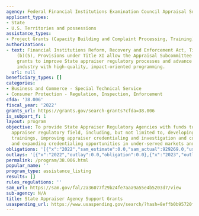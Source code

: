 ```yaml
---
agency: Federal Financial Institutions Examination Council Appraisal Subcommittee
applicant_types:
- State
- U.S. Territories and possessions
assistance_types:
- Project Grants (Capacity Building and Complaint Processing, Training)
authorizations:
- text: Financial Institutions Reform, Recovery and Enforcement Act, Title XI, 1109
    (b)(5), Provisions under Title XI allow the Appraisal Subcommittee (ASC) to award
    grants to improve State appraiser regulatory processes and advance the appraisal
    industry with high-quality, impact-oriented programming.
  url: null
beneficiary_types: []
categories:
- Business and Commerce - Special Technical Service
- Consumer Protection - Regulation, Inspection, Enforcement
cfda: '38.006'
fiscal_year: '2022'
grants_url: https://grants.gov/search-grants?cfda=38.006
is_subpart_f: 1
layout: program
objective: To provide State Appraiser Regulatory Agencies with funds to advance the
  appraiser regulatory field, including, but not limited to, developing and attending
  trainings, improving appraiser credentialing and investigation and complaint processes,
  and expanding credentialing opportunities in under-served markets and other activities.
obligations: '[{"x":"2022","sam_estimate":0.0,"sam_actual":929269.0,"usa_spending_actual":0.0},{"x":"2023","sam_estimate":3300000.0,"sam_actual":0.0,"usa_spending_actual":0.0},{"x":"2024","sam_estimate":2025000.0,"sam_actual":0.0,"usa_spending_actual":0.0}]'
outlays: '[{"x":"2022","outlay":0.0,"obligation":0.0},{"x":"2023","outlay":0.0,"obligation":0.0},{"x":"2024","outlay":0.0,"obligation":0.0}]'
permalink: /program/38.006.html
popular_name: ''
program_type: assistance_listing
results: []
rules_regulations: ''
sam_url: https://sam.gov/fal/2a36077f29b24fe7aaa9a55e4b5203d7/view
sub-agency: N/A
title: State Appraiser Agency Support Grants
usaspending_url: https://www.usaspending.gov/search/?hash=8effb0b95720fc6f71098d24594fa2b6
---
```


